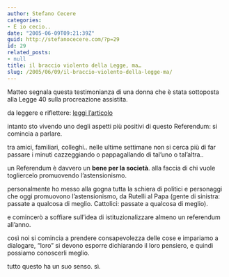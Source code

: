 ```yaml
---
author: Stefano Cecere
categories:
- E io cecio..
date: "2005-06-09T09:21:39Z"
guid: http://stefanocecere.com/?p=29
id: 29
related_posts:
- null
title: il braccio violento della Legge, ma…
slug: /2005/06/09/il-braccio-violento-della-legge-ma/
---
```


Matteo segnala questa testimonianza di una donna che è stata sottoposta alla Legge 40 sulla procreazione assistita.
  
da leggere e riflettere: [leggi l&#8217;articolo](http://www.repubblica.it/supplementi/salute/2005/06/09/primopiano/006let4526.html)

intanto sto vivendo uno degli aspetti pi&#xf9; positivi di questo Referendum: si comincia a parlare.
  
tra amici, familiari, colleghi.. nelle ultime settimane non si cerca pi&#xf9; di far passare i minuti cazzeggiando o pappagallando di tal&#8217;uno o tal&#8217;altra..

un Referendum è davvero un <span style="font-weight: bold">bene per la societ&#xe0;</span>. alla faccia di chi vuole togliercelo promuovendo l&#8217;astensionismo.
  
personalmente ho messo alla gogna tutta la schiera di politici e personaggi che oggi promuovono l&#8217;astensionismo, da Rutelli al Papa (gente di sinistra: passate a qualcosa di meglio. Cattolici: passate a qualcosa di meglio).
  
e comincerò a soffiare sull&#8217;idea di istituzionalizzare almeno un referendum all&#8217;anno.

cos&#xec; noi si comincia a prendere consapevolezza delle cose e impariamo a dialogare, &#8220;loro&#8221; si devono esporre dichiarando il loro pensiero, e quindi possiamo conoscerli meglio.

tutto questo ha un suo senso. s&#xec;.